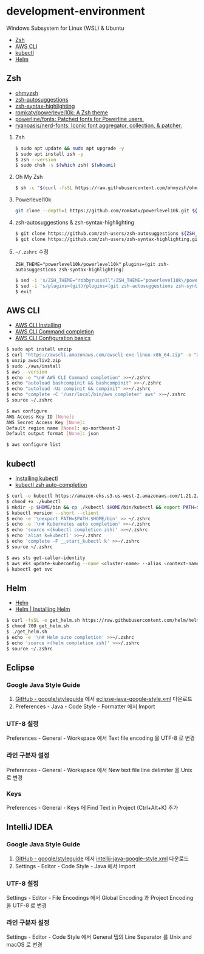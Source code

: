 # development-environment

Windows Subsystem for Linux (WSL) & Ubuntu

- [Zsh](#Zsh)
- [AWS CLI](#aws-cli)
- [kubectl](#kubectl)
- [Helm](#helm)

## Zsh

- [ohmyzsh](https://github.com/ohmyzsh/ohmyzsh)
- [zsh-autosuggestions](https://github.com/zsh-users/zsh-autosuggestions)
- [zsh-syntax-highlighting](https://github.com/zsh-users/zsh-syntax-highlighting)
- [romkatv/powerlevel10k: A Zsh theme](https://github.com/romkatv/powerlevel10k)
- [powerline/fonts: Patched fonts for Powerline users.](https://github.com/powerline/fonts)
- [ryanoasis/nerd-fonts: Iconic font aggregator, collection, & patcher.](https://github.com/ryanoasis/nerd-fonts)

1. Zsh
   ```bash
   $ sudo apt update && sudo apt upgrade -y
   $ sudo apt install zsh -y
   $ zsh --version
   $ sudo chsh -s $(which zsh) $(whoami)
   ```
2. Oh My Zsh
   ```bash
   $ sh -c "$(curl -fsSL https://raw.githubusercontent.com/ohmyzsh/ohmyzsh/master/tools/install.sh)" "" --unattended
   ```
3. Powerlevel10k
   ```bash
   git clone --depth=1 https://github.com/romkatv/powerlevel10k.git ${ZSH_CUSTOM:-$HOME/.oh-my-zsh/custom}/themes/powerlevel10k
   ```
4. zsh-autosuggestions & zsh-syntax-highlighting
   ```bash
   $ git clone https://github.com/zsh-users/zsh-autosuggestions ${ZSH_CUSTOM:-~/.oh-my-zsh/custom}/plugins/zsh-autosuggestions
   $ git clone https://github.com/zsh-users/zsh-syntax-highlighting.git ${ZSH_CUSTOM:-~/.oh-my-zsh/custom}/plugins/zsh-syntax-highlighting
   ```
5. `~/.zshrc` 수정

   `ZSH_THEME="powerlevel10k/powerlevel10k"`
   `plugins=(git zsh-autosuggestions zsh-syntax-highlighting)`

   ```bash
   $ sed -i 's/ZSH_THEME="robbyrussell"/ZSH_THEME="powerlevel10k\/powerlevel10k"/g' ~/.zshrc
   $ sed -i 's/plugins=(git)/plugins=(git zsh-autosuggestions zsh-syntax-highlighting)/g' ~/.zshrc
   $ exit
   ```

## AWS CLI

- [AWS CLI Installing](https://docs.aws.amazon.com/cli/latest/userguide/getting-started-install.html)
- [AWS CLI Command completion](https://docs.aws.amazon.com/cli/latest/userguide/cli-configure-completion.html)
- [AWS CLI Configuration basics](https://docs.aws.amazon.com/cli/latest/userguide/cli-configure-quickstart.html)

```bash
$ sudo apt install unzip
$ curl "https://awscli.amazonaws.com/awscli-exe-linux-x86_64.zip" -o "awscliv2.zip"
$ unzip awscliv2.zip
$ sudo ./aws/install
$ aws --version
$ echo -e "\n# AWS CLI Command completion" >>~/.zshrc
$ echo "autoload bashcompinit && bashcompinit" >>~/.zshrc
$ echo "autoload -Uz compinit && compinit" >>~/.zshrc
$ echo "complete -C '/usr/local/bin/aws_completer' aws" >>~/.zshrc
$ source ~/.zshrc

$ aws configure
AWS Access Key ID [None]:
AWS Secret Access Key [None]:
Default region name [None]: ap-northeast-2
Default output format [None]: json

$ aws configure list
```

## kubectl

- [Installing kubectl](https://docs.aws.amazon.com/eks/latest/userguide/install-kubectl.html)
- [kubectl zsh auto-completion](https://kubernetes.io/docs/tasks/tools/included/optional-kubectl-configs-zsh/)

```bash
$ curl -o kubectl https://amazon-eks.s3.us-west-2.amazonaws.com/1.21.2/2021-07-05/bin/linux/amd64/kubectl
$ chmod +x ./kubectl
$ mkdir -p $HOME/bin && cp ./kubectl $HOME/bin/kubectl && export PATH=$PATH:$HOME/bin
$ kubectl version --short --client
$ echo -e '\nexport PATH=$PATH:$HOME/bin' >> ~/.zshrc
$ echo -e '\n# Kubernetes auto completion' >>~/.zshrc
$ echo 'source <(kubectl completion zsh)' >>~/.zshrc
$ echo 'alias k=kubectl' >>~/.zshrc
$ echo 'complete -F __start_kubectl k' >>~/.zshrc
$ source ~/.zshrc

$ aws sts get-caller-identity
$ aws eks update-kubeconfig --name <cluster-name> --alias <context-name>
$ kubectl get svc
```

## Helm

- [Helm](https://helm.sh/)
- [Helm | Installing Helm](https://helm.sh/docs/intro/install/)

```bash
$ curl -fsSL -o get_helm.sh https://raw.githubusercontent.com/helm/helm/main/scripts/get-helm-3
$ chmod 700 get_helm.sh
$ ./get_helm.sh
$ echo -e '\n# Helm auto completion' >>~/.zshrc
$ echo 'source <(helm completion zsh)' >>~/.zshrc
$ source ~/.zshrc
```

## Eclipse

### Google Java Style Guide

1. [GitHub - google/styleguide](https://github.com/google/styleguide) 에서 [eclipse-java-google-style.xml](https://github.com/google/styleguide/blob/gh-pages/eclipse-java-google-style.xml) 다운로드
2. Preferences - Java - Code Style - Formatter 에서 Import

### UTF-8 설정

Preferences - General - Workspace 에서 Text file encoding 을 UTF-8 로 변경

### 라인 구분자 설정

Preferences - General - Workspace 에서 New text file line delimiter 을 Unix 로 변경

### Keys

Preferences - General - Keys 에 Find Text in Project (Ctrl+Alt+K) 추가

## IntelliJ IDEA

### Google Java Style Guide

1. [GitHub - google/styleguide](https://github.com/google/styleguide) 에서
   [intellij-java-google-style.xml](https://github.com/google/styleguide/blob/gh-pages/intellij-java-google-style.xml) 다운로드
2. Settings - Editor - Code Style - Java 에서 Import

### UTF-8 설정

Settings - Editor - File Encodings 에서 Global Encoding 과 Project Encoding 을 UTF-8 로 변경

### 라인 구분자 설정

Settings - Editor - Code Style 에서 General 탭의 Line Separator 를 Unix and macOS 로 변경
